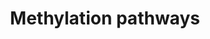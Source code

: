 ---
annotations:
- type: Pathway Ontology
  value: protein modification pathway
authors:
- MaintBot
- AlexanderPico
- Mkutmon
- Eweitz
description: ''
last-edited: 2021-05-21
organisms:
- Bos taurus
redirect_from:
- /index.php/Pathway:WP992
- /instance/WP992
schema-jsonld:
- '@context': https://schema.org/
  '@id': https://wikipathways.github.io/pathways/WP992.html
  '@type': Dataset
  creator:
    '@type': Organization
    name: WikiPathways
  description: ''
  keywords:
  - NNMT
  - Substrate
  - N-methylated substrate
  - Phosphate
  - O-methylated substrate
  - COMT
  - L-Methionine
  - HNMT
  - MAT1A
  - S-Adenosylmethionine
  - TPMT
  - INMT
  - S-Adenosylhomocysteine
  - PNMT
  - MAT2A
  - MAT2B
  - S-methylated substrate
  - ATP
  license: CC0
  name: Methylation pathways
seo: CreativeWork
title: Methylation pathways
wpid: WP992
---